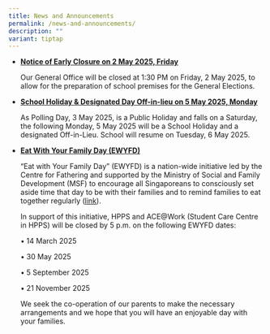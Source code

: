 ```yaml
---
title: News and Announcements
permalink: /news-and-announcements/
description: ""
variant: tiptap
---
```

<ul data-tight="true" class="tight">
<li>
<p><strong><u>Notice of Early Closure on 2 May 2025, Friday</u></strong>
</p>
<p></p>
<p>Our General Office will be closed at 1:30 PM on Friday, 2 May 2025, to
allow for the preparation of school premises for the General Elections.</p>
<p></p>
</li>
<li>
<p><strong><u>School Holiday &amp; Designated Day Off-in-lieu on 5 May 2025, Monday</u></strong>
</p>
<p>As Polling Day, 3 May 2025, is a Public Holiday and falls on a Saturday,
the following Monday, 5 May 2025 will be a School Holiday and a designated
Off-in-Lieu. School will resume on Tuesday, 6 May 2025.</p>
<p></p>
</li>
<li>
<p><strong><u>Eat With Your Family Day (EWYFD)</u></strong>
</p>
<p>“Eat with Your Family Day” (EWYFD) is a nation-wide initiative led by
the Centre for Fathering and supported by the Ministry of Social and Family
Development (MSF) to encourage all Singaporeans to consciously set aside
time that day to be with their families and to remind families to eat together
regularly (<a href="http://fathers.com.sg/ewyfd/" rel="noopener noreferrer nofollow" target="_blank">link</a>).</p>
<p>In support of this initiative, HPPS and ACE@Work (Student Care Centre
in HPPS) will be closed by 5 p.m. on the following EWYFD dates:</p>
<p>• 14 March 2025</p>
<p>• 30 May 2025</p>
<p>• 5 September 2025</p>
<p>• 21 November 2025&nbsp;</p>
<p>We seek the co-operation of our parents to make the necessary arrangements
and we hope that you will have an enjoyable day with your families.</p>
</li>
</ul>
<p></p>
<p></p>
<p></p>